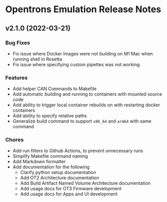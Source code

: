 # Opentrons Emulation Release Notes

## v2.1.0 (2022-03-21)

### Bug Fixes

- Fix issue where Docker Images were not building on M1 Mac when running shell in Rosetta
- Fix issue where specifying custom pipettes was not working

### Features

- Add helper CAN Commands to Makefile
- Add automatic building and running to containers with mounted source code
- Add ability to trigger local container rebuilds on with restarting docker containers
- Add ability to specify relative paths
- Generalize build command to support `x86_64` and `arm64` with same command

### Chores

- Add run filters to Github Actions, to prevent unnecessary runs
- Simplify Makefile command naming
- Add Markdown formatter
- Add documentation for the following
  - Clarify python setup documentation
  - Add OT2 Architecture documentation
  - Add Build Artifact Named Volume Architecture documentation
  - Add usage docs for OT3 Firmware development
  - Add usage docs for Apps and UI development
